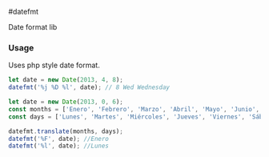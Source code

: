 #datefmt

Date format lib

### Usage

Uses php style date format.

```javascript
let date = new Date(2013, 4, 8);
datefmt('%j %D %l', date); // 8 Wed Wednesday
```

```javascript
let date = new Date(2013, 0, 6);
const months = ['Enero', 'Febrero', 'Marzo', 'Abril', 'Mayo', 'Junio', 'Julio', 'Agosto', 'Septiembre', 'Octubre', 'Noviembre', 'Diciembre'];
const days = ['Lunes', 'Martes', 'Miércoles', 'Jueves', 'Viernes', 'Sábado', 'Domingo'];

datefmt.translate(months, days);
datefmt('%F', date); //Enero
datefmt('%l', date); //Lunes
```